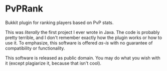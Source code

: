 # PvPRank

Bukkit plugin for ranking players based on PvP stats.

This was *literally* the first project I ever wrote in Java. The code is probably pretty terrible, and I don't remember
exactly how the plugin works or how to use it. To emphasize, this software is offered *as-is* with no guarantee of
compatibility or functionality.

This software is released as public domain. You may do what you wish with it (except plagiarize it, because that isn't
cool).
